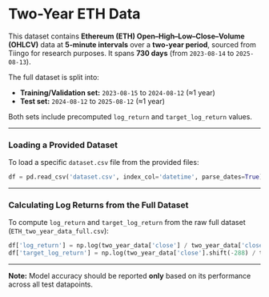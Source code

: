 # Two-Year ETH Data

This dataset contains **Ethereum (ETH) Open–High–Low–Close–Volume (OHLCV)** data at **5-minute intervals** over a **two-year period**, sourced from Tiingo for research purposes. It spans **730 days** (from `2023-08-14` to `2025-08-13`).

The full dataset is split into:

* **Training/Validation set:** `2023-08-15` to `2024-08-12` (≈1 year)
* **Test set:** `2024-08-12` to `2025-08-12` (≈1 year)

Both sets include precomputed `log_return` and `target_log_return` values.

---

### Loading a Provided Dataset

To load a specific `dataset.csv` file from the provided files:

```python
df = pd.read_csv('dataset.csv', index_col='datetime', parse_dates=True)
```

---

### Calculating Log Returns from the Full Dataset

To compute `log_return` and `target_log_return` from the raw full dataset (`ETH_two_year_data_full.csv`):

```python
df['log_return'] = np.log(two_year_data['close'] / two_year_data['close'].shift(288))  # 288 × 5 min = 1440 min = 1 day
df['target_log_return'] = np.log(two_year_data['close'].shift(-288) / two_year_data['close'])
```

---

**Note:**
Model accuracy should be reported **only** based on its performance across all test datapoints.

